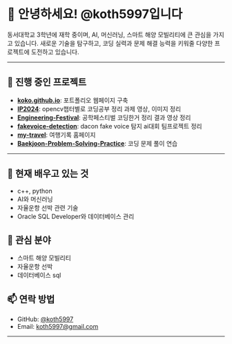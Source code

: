 # 👋 안녕하세요! @koth5997입니다

동서대학교 3학년에 재학 중이며, AI, 머신러닝, 스마트 해양 모빌리티에 큰 관심을 가지고 있습니다. 새로운 기술을 탐구하고, 코딩 실력과 문제 해결 능력을 키워줄 다양한 프로젝트에 도전하고 있습니다.

---

## 🔭 진행 중인 프로젝트

- **[koko.github.io](https://github.com/koth5997/koko.github.io)**: 포트폴리오 웹페이지 구축
- **[IP2024](https://github.com/koth5997/IP2024)**: opencv챕터별로 코딩공부 정리 과제 영상, 이미지 정리
- **[Engineering-Festival](https://github.com/koth5997/Engineering-Festival-)**: 공학페스티벌 코딩한거 정리 결과 영상 정리
- **[fakevoice-detection](https://github.com/koth5997/fakevoice-detection)**: dacon fake voice 탐지 ai대회 팀프로젝트 정리 
- **[my-travel](https://github.com/koth5997/my-travel)**: 여행기록 홈페이지
- **[Baekjoon-Problem-Solving-Practice](https://github.com/koth5997/Baekjoon-Problem-Solving-Practice)**: 코딩 문제 풀이 연습

---

## 🌱 현재 배우고 있는 것
-  c++, python
- AI와 머신러닝
- 자율운항 선박 관련 기술
- Oracle SQL Developer와 데이터베이스 관리

## 👀 관심 분야

- 스마트 해양 모빌리티
- 자율운항 선박
- 데이터베이스 sql

## 📫 연락 방법

- GitHub: [@koth5997](https://github.com/koth5997)
- Email: koth5997@gmail.com

---




